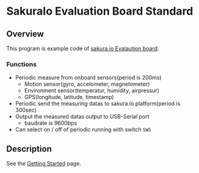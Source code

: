 # SakuraIo Evaluation Board Standard

## Overview
This program is example code of [sakura.io Evalaution board](https://os.mbed.com/platforms/SAKURAIO_EVB_01/).

### Functions

- Periodic measure from onboard sensors(period is 200ms)
  - Motion sensor(gyro, accelometer, magnetometer)
  - Environment sensor(temperatur, humidity, airpressur)
  - GPS(longitude, latitude, timestamp)
- Periodic send the measuring datas to sakura.io platform(period is 300sec)
- Output the measured datas output to USB-Serial port
  - baudrate is 9600bps
- Can select on / off of periodic running with switch `SW5`

## Description
See the [Getting Started](https://github.com/sakuraio/SakuraIO_Evaluation_Board_Standard/wiki/GettingStarted) page.
